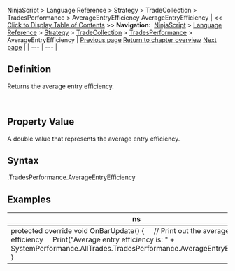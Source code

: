 ﻿
NinjaScript > Language Reference > Strategy > TradeCollection > TradesPerformance > AverageEntryEfficiency
AverageEntryEfficiency
| << [Click to Display Table of Contents](averageentryefficiency.md) >> **Navigation:**     [NinjaScript](ninjascript.md) > [Language Reference](language_reference_wip.md) > [Strategy](strategy.md) > [TradeCollection](tradecollection.md) > [TradesPerformance](tradesperformance.md) > AverageEntryEfficiency | [Previous page](averagebarsintrade.md) [Return to chapter overview](tradesperformance.md) [Next page](averageexitefficiency.md) |
| --- | --- |
## Definition
Returns the average entry efficiency.  

 
## Property Value
A double value that represents the average entry efficiency.
 
## Syntax
<TradeCollection>.TradesPerformance.AverageEntryEfficiency

## 
## Examples
| ns |
| --- |
| protected override void OnBarUpdate() {      // Print out the average entry efficiency      Print("Average entry efficiency is: " + SystemPerformance.AllTrades.TradesPerformance.AverageEntryEfficiency); } |


